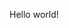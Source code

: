 Hello world!

<!---
pluffie/pluffie is a ✨ special ✨ repository because its `README.md` (this file) appears on your GitHub profile.
You can click the Preview link to take a look at your changes.
--->
